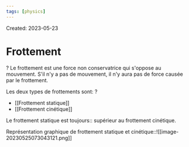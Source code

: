 ```yaml
---
tags: [physics] 
---
```

Created: 2023-05-23

# Frottement
?
Le frottement est une force non conservatrice qui s'oppose au mouvement. S'il n'y a pas de mouvement, il n'y aura pas de force causée par le frottement.
<!--SR:!2023-10-29,57,150-->

Les deux types de frottements sont:
?
- [[Frottement statique]]
- [[Frottement cinétique]]
<!--SR:!2023-11-30,107,230-->

Le frottement statique est toujours:: supérieur au frottement cinétique.
<!--SR:!2023-10-07,15,143-->

Représentation graphique de frottement statique et cinétique::![[image-20230525073043121.png]]
<!--SR:!2024-03-06,170,243-->



